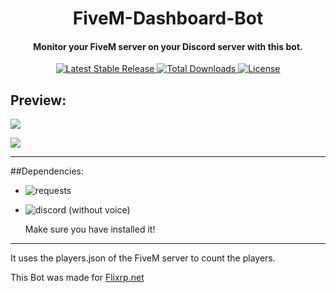 <div align="center">
  <p>
    <h1>
      FiveM-Dashboard-Bot
    </h1>
    <h4>Monitor your FiveM server on your Discord server with this bot.</h4>
  </p>
  <p>
    <a href="https://github.com/Commandserver/FiveM-Dashboard-Bot/releases">
      <img src="https://img.shields.io/github/release/Commandserver/FiveM-Dashboard-Bot.svg?style=flat" alt="Latest Stable Release" />
    </a>
    <a href="https://github.com/Commandserver/FiveM-Dashboard-Bot/releases">
      <img src="https://img.shields.io/github/downloads/Commandserver/FiveM-Dashboard-Bot/total.svg?style=flat&color=green" alt="Total Downloads" />
    </a>
    <a href="https://github.com/Commandserver/FiveM-Dashboard-Bot/blob/master/LICENSE">
      <img src="https://img.shields.io/github/license/Commandserver/FiveM-Dashboard-Bot.svg?style=flat" alt="License" />
    </a>
  </p>
</div>

## Preview:

![](https://camo.githubusercontent.com/ee8c96a89212b49bf45bae41efba2112082a1dc7e5cadc8315af3268c2936465/68747470733a2f2f692e696d6775722e636f6d2f6947614d76586d2e706e67)

![](https://camo.githubusercontent.com/2d6b2194dd4e1d3563e0e7de9a0b8c81bd271da797b716d5fa8952c72ea4b58c/68747470733a2f2f692e696d6775722e636f6d2f525268697950632e706e67)

<hr>

##Dependencies:

- ![requests](https://pypi.org/project/requests/)
- ![discord](https://pypi.org/project/discord.py/) (without voice)
  
    Make sure you have installed it!

<hr>

It uses the players.json of the FiveM server to count the players.

This Bot was made for [Flixrp.net](https://www.flixrp.net/)
